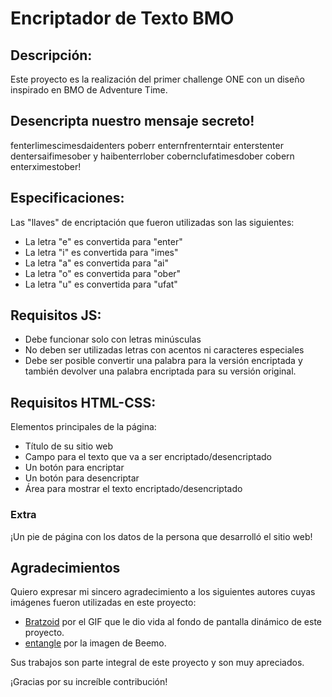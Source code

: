 # Encriptador de Texto BMO

## Descripción:

Este proyecto es la realización del primer challenge ONE con un diseño inspirado en BMO de Adventure Time.

## Desencripta nuestro mensaje secreto!

fenterlimescimesdaidenters poberr enternfrenterntair enterstenter dentersaifimesober y haibenterrlober cobernclufatimesdober cobern enterximestober!

## Especificaciones:

Las "llaves" de encriptación que fueron utilizadas son las siguientes:

- La letra "e" es convertida para "enter"
- La letra "i" es convertida para "imes"
- La letra "a" es convertida para "ai"
- La letra "o" es convertida para "ober"
- La letra "u" es convertida para "ufat"

## Requisitos JS:

- Debe funcionar solo con letras minúsculas
- No deben ser utilizadas letras con acentos ni caracteres especiales
- Debe ser posible convertir una palabra para la versión encriptada y también devolver una palabra encriptada para su versión original.

## Requisitos HTML-CSS:

Elementos principales de la página:

- Título de su sitio web
- Campo para el texto que va a ser encriptado/desencriptado
- Un botón para encriptar
- Un botón para desencriptar
- Área para mostrar el texto encriptado/desencriptado

### Extra

¡Un pie de página con los datos de la persona que desarrolló el sitio web!

## Agradecimientos

Quiero expresar mi sincero agradecimiento a los siguientes autores cuyas imágenes fueron utilizadas en este proyecto:

- [Bratzoid](https://www.deviantart.com/bratzoid/art/Stardew-Valley-Dynamic-Wallpaper-1021978002) por el GIF que le dio vida al fondo de pantalla dinámico de este proyecto.
- [entangle](https://www.deviantart.com/entangle/art/Beemo-274157687) por la imagen de Beemo.

Sus trabajos son parte integral de este proyecto y son muy apreciados.

¡Gracias por su increíble contribución!
